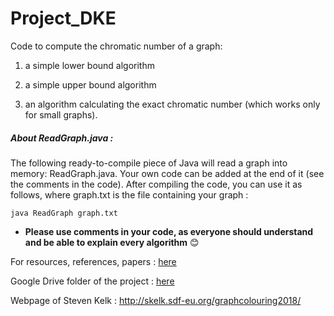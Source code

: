 # Project_DKE
Code to compute the chromatic number of a graph: 

1) a simple lower bound algorithm
 
2) a simple upper  bound algorithm
 
3) an algorithm calculating the exact chromatic number (which works only for small graphs).



##### About ReadGraph.java : 

The following ready-to-compile piece of Java will read a graph into memory: ReadGraph.java. Your own code can be added at the end of it (see the comments in the code). After compiling the code, you can use it as follows, where graph.txt is the file containing your graph : 

`java ReadGraph graph.txt`


* **Please use comments in your code, as everyone should understand and be able to explain every algorithm** 😊


For resources, references, papers : [here](https://docs.google.com/document/d/13QhibDLM-73m38uh7lM35aTR0fpSnLDO_GMwSsSPhUM/edit?usp=sharing)

Google Drive folder of the project : [here](https://drive.google.com/open?id=0BwhbC493k-bdLS1EN3BmTlYxNFE)


Webpage of Steven Kelk : http://skelk.sdf-eu.org/graphcolouring2018/

